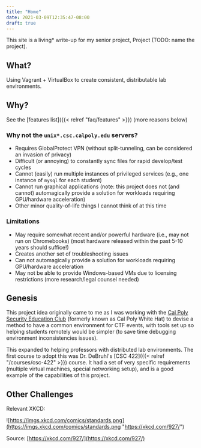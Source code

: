 ```yaml
---
title: "Home"
date: 2021-03-09T12:35:47-08:00
draft: true
---
```


This site is a living\* write-up for my senior project, Project (TODO: name the project).

## What?

Using Vagrant + VirtualBox to create consistent, distributable lab environments.

## Why?

See the [features list]({{< relref "faq/features" >}}) (more reasons below)

### Why not the `unix*.csc.calpoly.edu` servers?

- Requires GlobalProtect VPN (without split-tunneling, can be considered an invasion of privacy)
- Difficult (or annoying) to constantly sync files for rapid develop/test cycles
- Cannot (easily) run multiple instances of privileged services (e.g., one instance of `mysql` for each student)
- Cannot run graphical applications (note: this project does not (and cannot) automagically provide a solution for workloads requiring GPU/hardware acceleration)
- Other minor quality-of-life things I cannot think of at this time

### Limitations

- May require somewhat recent and/or powerful hardware (i.e., may not run on Chromebooks) (most hardware released within the past 5-10 years should suffice!)
- Creates another set of troubleshooting issues
- Can not automagically provide a solution for workloads requiring GPU/hardware acceleration
- May not be able to provide Windows-based VMs due to licensing restrictions (more research/legal counsel needed)

## Genesis

This project idea originally came to me as I was working with the [Cal Poly Security Education Club](https://cpsecurity.club)
(formerly known as Cal Poly White Hat) to devise a method to have a common environment for CTF events,
with tools set up so helping students remotely would be simpler (to save time debugging environment inconsistencies issues).

This expanded to helping professors with distributed lab environments.
The first course to adopt this was Dr. DeBruhl's [CSC 422]({{< relref "/courses/csc-422" >}}) course.
It had a set of very specific requirements (multiple virtual machines, special networking setup), and is a good example of the capabilities of this project.

## Other Challenges

Relevant XKCD:

![https://imgs.xkcd.com/comics/standards.png](https://imgs.xkcd.com/comics/standards.png "https://xkcd.com/927/")

Source: [https://xkcd.com/927/](https://xkcd.com/927/)
